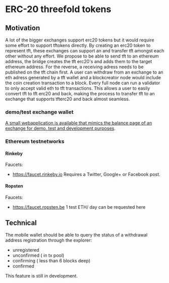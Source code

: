  # ERC-20 threefold tokens

## Motivation
A lot of the bigger exchanges support erc20 tokens but it would require some  effort to support tftokens directly. By creating an erc20 token to represent tft, these exchanges can support an and transfer tft  amongst each other without any effort. 
We propose to be able to send tft to an ethereum address, the bridge creates the tft erc20's and adds them to the target ethereum address. 
For the reverse, a receiving adress needs to be published on the tft chain first. A user can withdraw from an exchange to an eth adress generated by a tft wallet and a blockcreator node would include the coin creation transaction to a block. Every full node can run a validator to only accept valid eth to tft transactions.
This  allows a  user to easily convert tft to tft erc20 and back, making the process to transfer tft to an exchange that supports tfterc20  and back almost seamless.

### demo/test exchange wallet
[A small webapplication is available that mimics the balance page of an exchange for demo, test and development purposes](examples/erc20_monitor).

### Ethereum testnetworks

#### Rinkeby
Faucets:
- https://faucet.rinkeby.io
  Requires a Twitter, Google+ or Facebook post.
#### Ropsten
Faucets:
- https://faucet.ropsten.be 
  1 test ETH/ day can be requested here

## Technical




The mobile wallet should be able to query the status of a withdrawal address registration through the explorer:
- unregistered
- unconfirmed ( in tx pool)
- confirming ( less than 6 blocks deep)
- confirmed

This feature is still in development.